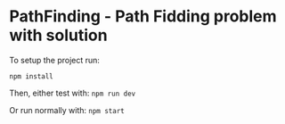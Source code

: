 # PathFinding - Path Fidding problem with solution


To setup the project run:

``
npm install
``

Then, either test with:
``
npm run dev
``

Or run normally with:
``
npm start
``
